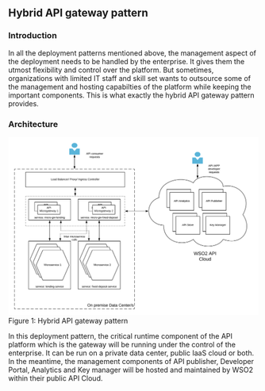 ## Hybrid API gateway pattern

### Introduction
In all the deployment patterns mentioned above, the management aspect of the deployment needs to be handled by the enterprise. It gives them the utmost flexibility and control over the platform. But sometimes, organizations with limited IT staff and skill set wants to outsource some of the management and hosting capabilties of the platform while keeping the important components. This is what exactly the hybrid API gateway pattern provides. 

### Architecture
![Hybrid API Gateway pattern](images/Microgateway-Pattern6-Hybrid-API-Gateway.png)
Figure 1: Hybrid API gateway pattern

In this deployment pattern, the critical runtime component of the API platform which is the gateway will be running under the control of the enterprise. It can be run on a private data center, public IaaS cloud or both. In the meantime, the management components of API publisher, Developer Portal, Analytics and Key manager will be hosted and maintained by WSO2 within their public API Cloud. 
